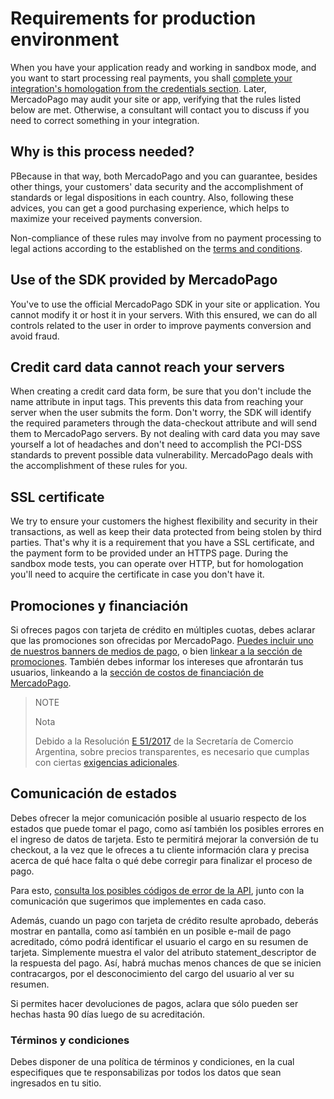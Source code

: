 # Requirements for production environment

When you have your application ready and working in sandbox mode, and you want to start processing real payments, you shall [complete your integration's homologation from the credentials section]([FAKER][CREDENTIALS][URL]). Later, MercadoPago may audit your site or app, verifying that the rules listed below are met. Otherwise, a consultant will contact you to discuss if you need to correct something in your integration.

## Why is this process needed?

PBecause in that way, both MercadoPago and you can guarantee, besides other things, your customers' data security and the accomplishment of standards or legal dispositions in each country. Also, following these advices, you can get a good purchasing experience, which helps to maximize your received payments conversion.

Non-compliance of these rules may involve from no payment processing to legal actions according to the established on the [terms and conditions](https://www.mercadopago.com.ar/ayuda/terminos-y-condiciones_299).

## Use of the SDK provided by MercadoPago

You've to use the official MercadoPago SDK in your site or application. You cannot modify it or host it in your servers. With this ensured, we can do all controls related to the user in order to improve payments conversion and avoid fraud.

## Credit card data cannot reach your servers

When creating a credit card data form, be sure that you don't include the name attribute in input tags. This prevents this data from reaching your server when the user submits the form. Don't worry, the SDK will identify the required parameters through the data-checkout attribute and will send them to MercadoPago servers.
By not dealing with card data you may save yourself a lot of headaches and don't need to accomplish the PCI-DSS standards to prevent possible data vulnerability. MercadoPago deals with the accomplishment of these rules for you.

## SSL certificate

We try to ensure your customers the highest flexibility and security in their transactions, as well as keep their data protected from being stolen by third parties. That's why it is a requirement that you have a SSL certificate, and the payment form to be provided under an HTTPS page.
During the sandbox mode tests, you can operate over HTTP, but for homologation you'll need to acquire the certificate in case you don't have it.

## Promociones y financiación

Si ofreces pagos con tarjeta de crédito en múltiples cuotas, debes aclarar que las promociones son ofrecidas por MercadoPago. [Puedes incluir uno de nuestros banners de medios de pago](https://www.mercadopago.com/mla/com.mercadopago.web.landing.LandingController?id=banners), o bien [linkear a la sección de promociones](https://www.mercadopago.com/mla/credit_card_promos.htm).
También debes informar los intereses que afrontarán tus usuarios, linkeando a la [sección de costos de financiación de MercadoPago](https://www.mercadopago.com.ar/ayuda/costos-financiacion_621).

> NOTE
>
> Nota
>
> Debido a la Resolución [E 51/2017](https://www.boletinoficial.gob.ar/#!DetalleNormaBusquedaRapida/158269/20170125/resolucion%2051) de la Secretaría de Comercio Argentina, sobre precios transparentes, es necesario que cumplas con ciertas [exigencias adicionales](https://www.mercadopago.com.ar/developers/es/related/resolucion-e-512017/).

## Comunicación de estados

Debes ofrecer la mejor comunicación posible al usuario respecto de los estados que puede tomar el pago, como así también los posibles errores en el ingreso de datos de tarjeta. Esto te permitirá mejorar la conversión de tu checkout, a la vez que le ofreces a tu cliente información clara y precisa acerca de qué hace falta o qué debe corregir para finalizar el proceso de pago.

Para esto, [consulta los posibles códigos de error de la API](https://www.mercadopago.com.ar/developers/es/guides/payments/api/handling-responses/), junto con la comunicación que sugerimos que implementes en cada caso.

Además, cuando un pago con tarjeta de crédito resulte aprobado, deberás mostrar en pantalla, como así también en un posible e-mail de pago acreditado, cómo podrá identificar el usuario el cargo en su resumen de tarjeta. Simplemente muestra el valor del atributo statement_descriptor de la respuesta del pago. Así, habrá muchas menos chances de que se inicien contracargos, por el desconocimiento del cargo del usuario al ver su resumen.

Si permites hacer devoluciones de pagos, aclara que sólo pueden ser hechas hasta 90 días luego de su acreditación.

### Términos y condiciones

Debes disponer de una política de términos y condiciones, en la cual especifiques que te responsabilizas por todos los datos que sean ingresados en tu sitio.
